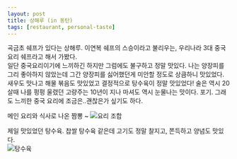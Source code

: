```yaml
---
layout: post
title: 상해루 (in 동탄)
tags: [restaurant, personal-taste]
---
```

곡금초 쉐프가 있다는 상해루. 이연복 쉐프의 스승이라고 불리우는, 우리나라 3대 중국요리 쉐프라고 해서 가봤다.  
일단 중국요리이기에 느끼하긴 하지만 그럼에도 불구하고 정말 맛있다. 나는 양장피를 그리 좋아하지 않았는데 그간 양장피를 싫어했던게 미안할 정도로 상큼하니 맛있었다. 새우도 맛나고 해물 볶음도 맛있었고 결정적으로 탕수육이 정말 맛있었다! 
술은 역시 20살때 나를 펑펑 울렸던 고량주는 10년이 지나 마셔도 역시 눈물나는 맛이다. 포기. 그래도 느끼한 중국 요리에 조금은..괜찮은가 싶기도 하다. 
 
메인 요리와 식사로 나온 짬뽕 ~
![요리 조합](http://lh3.googleusercontent.com/-o64R1OsW2RY/VhKGomFqHPI/AAAAAAAAAJ0/z3LLWuztRZ0/s1280/upload_-1.jpg)  

제일 맛있었던 탕수육. 찹쌀 탕수육 같은데 고기도 정말 찰지고, 쫀득하고 양념도 맛있다.  
![탕수육](http://lh3.googleusercontent.com/-XkTCYk023Tg/VhKGqnPl1vI/AAAAAAAAAJ8/M_E-lF5kVco/s1280/upload_-1.jpg)